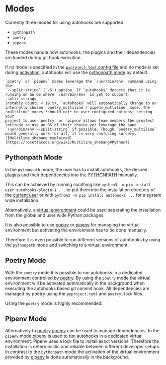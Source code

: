# Modes

Currently three modes for using autohooks are supported:

* `pythonpath`
* `poetry`
* `pipenv`

These modes handle how autohooks, the plugins and their dependencies are loaded
during git hook execution.

If no mode is specified in the [`pyproject.toml` config file](./configuration)
and no mode is set during [activation](#activating-the-git-hooks), autohooks
will use the [pythonpath mode](#pythonpath-mode) by default.

```{note}
`poetry` or `pipenv` modes leverage the `/usr/bin/env` command using the
`--split-string` (`-S`) option. If `autohooks` detects that it is
running on an OS where `/usr/bin/env` is yet to support _split_strings_
(notably ubuntu < 19.x), `autohooks` will automatically change to an
internally chosen `poetry_multiline`/`pipenv_mutliline` mode. The
'multiline' modes *should not* be user-configured options; setting your
project to use `poetry` or `pipenv`allows team members the greatest
latitude to use an OS of their choice yet leverage the sane
`/usr/bin/env --split-string` if possible. Though `poetry_multiline`
would generally work for all, it is very confusing sorcery.
([Multiline shebang explained](https://rosettacode.org/wiki/Multiline_shebang#Python))
```

## Pythonpath Mode

In the `pythonpath` mode, the user has to install autohooks, the desired
[plugins](./plugins) and their dependencies into the [PYTHONPATH](https://docs.python.org/3/library/sys.html#sys.path)
manually.

This can be achieved by running somthing like `python3 -m pip install --user autohooks-plugin-1 ...`
to put them into the installation directory of the [current user](https://docs.python.org/3/library/site.html#site.USER_SITE)
or with `python3 -m pip install autohooks ...` for a system wide installation.

Alternatively, a [virtual environment](https://packaging.python.org/tutorials/installing-packages/#creating-and-using-virtual-environments)
could be used separating the installation from the global and user wide
Python packages.

It is also possible to use [poetry] or [pipenv] for managing the virtual
environment but activating the environment has to be done manually.

Therefore it is even possible to run different versions of autohooks by
using the `pythonpath` mode and switching to a virtual environment.

## Poetry Mode

With the `poetry` mode it is possible to run autohooks in a
dedicated environment controlled by [poetry]. By using the `poetry` mode the
virtual environment will be activated automatically in the background when
executing the autohooks based git commit hook. All dependencies are managed
by poetry using the `pyproject.toml` and `poetry.lock` files.

Using the `poetry` mode is highly recommended.

## Pipenv Mode

Alternatively to [poetry] [pipenv] can be used to manage dependencies.
In the `pipenv` mode [pipenv] is used to run autohooks in a dedicated virtual
environment. Pipenv uses a lock file to install exact versions. Therefore the
installation is deterministic and reliable between different developer setups.
In contrast to the `pythonpath` mode the activation of the virtual environment
provided by [pipenv] is done automatically in the background.

[pipenv]: https://pipenv.readthedocs.io/en/latest/
[poetry]: https://python-poetry.org/
